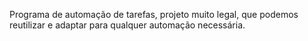 Programa de automação de tarefas, projeto muito legal, que podemos reutilizar e adaptar para qualquer automação necessária.
